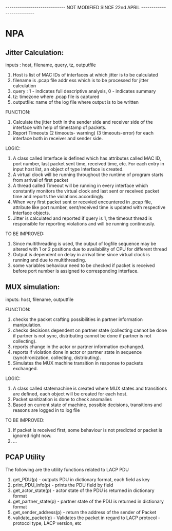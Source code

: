 ----------------------------- NOT MODIFIED SINCE 22nd APRIL --------------------------

# NPA
## Jitter Calculation:
inputs : host, filename, query, tz, outputfile
  1. Host is list of MAC IDs of interfaces at which jitter is to be calculated
  2. filename is .pcap file addr   ess which is to be processed for jitter calculation
  3. query : 1 - indicates full descriptive analysis, 0 - indicates summary
  4. tz: timezone where .pcap file is captured
  5. outputfile: name of the log file where output is to be written

FUNCTION:
1. Calculate the jitter both in the sender side and receiver side of the interface with help of timestamp of packets.
2. Report Timeouts (2 timeouts- warning) (3 timeouts-error) for each interface both in receiver and sender side.

LOGIC:
1. A class called Interface is defined which has attributes called MAC ID, port number, last packet sent time, received time, etc.
    For each entry in input host list, an object of type Interface is created.
2. A virtual clock will be running throughout the runtime of program starts from arrival of first packet
3. A thread called Timeout will be running in every interface which constantly monitors the virtual clock and last sent or received packet time and
    reports the violations accordingly.
4. When very first packet sent or recevied encountered in .pcap file, attribute like port number, sent/received time  is updated with 
    respective Interface objects.
5. Jitter is calculated and reported if query is 1, the timeout thread is responsible for reporting violations and will be running continously.

TO BE IMPROVED:
1. Since multithreading is used, the output of logfile sequence may be altered with 1 or 2 positions due to availability of CPU for different thread
2. Output is dependent on delay in arrival time since virtual clock is running and due to multithreading.
3. some variables behaviour need to be checked if packet is received before port number is assigned to corresponding interface.


## MUX simulation:
inputs: host, filename, outputfile

FUNCTION:
1. checks the packet crafting possibilities in  partner information manipulation.
2. checks decisions dependent on partner state (collecting cannot be done if partner is not sync, distributing cannot be done if partner is not collecting).
3. reports change in the actor or partner information exchanged.
4. reports if violation done in actor or partner state in sequence (synchronization, collecting, distributing).
5. Simulates the MUX machine transition in response to packets exchanged.

LOGIC:
1. A class called statemachine is created where MUX states and transitions are defined, each object will be created for each host.
2. Packet sanitization is done to check anomalies
3. Based on current state of machine, possible decisions, transitions and reasons are logged in to log file

TO BE IMPROVED:
1. If packet is received first, some behaviour is not predicted or packet is ignored right now.
2. ...





## PCAP Utility
The following are the utility functions related to LACP PDU
1. get_PDU(p) - outputs PDU in dictionary format, each field as key
2. print_PDU_info(p) - prints the PDU field by field
3. get_actor_state(p) - actor state of the PDU is returned in dictionary format
4. get_partner_state(p) - partner state of the PDU is returned in dictionary format
5. get_sender_address(p) - return the address of the sender of Packet
6. validate_packet(p) - Validates the packet in regard to LACP protocol - protocol type, LACP version, etc




